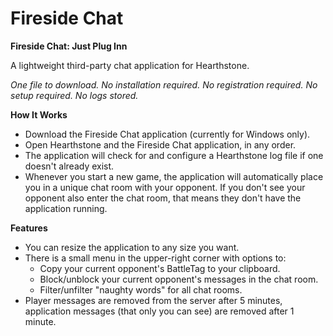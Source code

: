 # Fireside Chat
**Fireside Chat: Just Plug Inn**

A lightweight third-party chat application for Hearthstone.

*One file to download. No installation required. No registration required. No setup required. No logs stored.*

**How It Works**

* Download the Fireside Chat application (currently for Windows only).
* Open Hearthstone and the Fireside Chat application, in any order.
* The application will check for and configure a Hearthstone log file if one doesn't already exist.
* Whenever you start a new game, the application will automatically place you in a unique chat room with your opponent. If you don't see your opponent also enter the chat room, that means they don't have the application running.

**Features**

* You can resize the application to any size you want.
* There is a small menu in the upper-right corner with options to:
   * Copy your current opponent's BattleTag to your clipboard.
   * Block/unblock your current opponent's messages in the chat room.
   * Filter/unfilter "naughty words" for all chat rooms.
* Player messages are removed from the server after 5 minutes, application messages (that only you can see) are removed after 1 minute.
